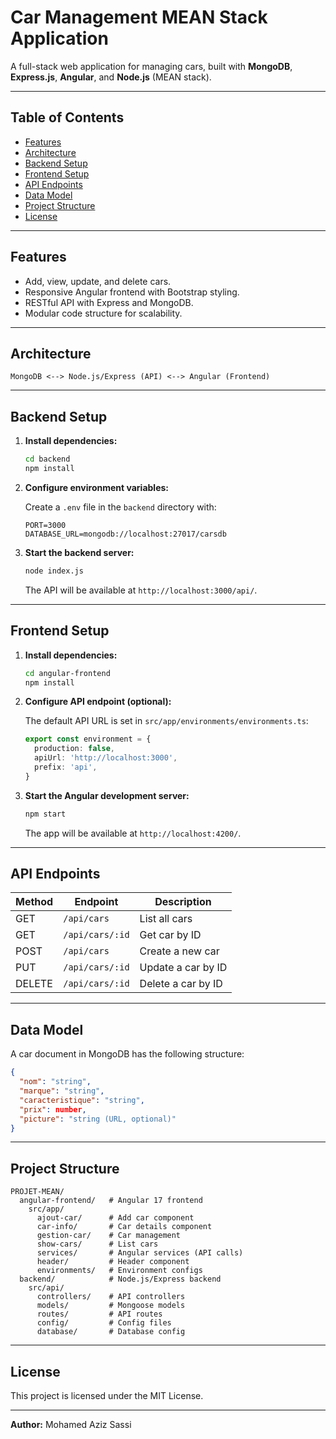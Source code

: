 # Car Management MEAN Stack Application

A full-stack web application for managing cars, built with **MongoDB**, **Express.js**, **Angular**, and **Node.js** (MEAN stack).

---

## Table of Contents
- [Features](#features)
- [Architecture](#architecture)
- [Backend Setup](#backend-setup)
- [Frontend Setup](#frontend-setup)
- [API Endpoints](#api-endpoints)
- [Data Model](#data-model)
- [Project Structure](#project-structure)
- [License](#license)

---

## Features
- Add, view, update, and delete cars.
- Responsive Angular frontend with Bootstrap styling.
- RESTful API with Express and MongoDB.
- Modular code structure for scalability.

---

## Architecture

```
MongoDB <--> Node.js/Express (API) <--> Angular (Frontend)
```

---

## Backend Setup

1. **Install dependencies:**
   ```bash
   cd backend
   npm install
   ```

2. **Configure environment variables:**

   Create a `.env` file in the `backend` directory with:
   ```
   PORT=3000
   DATABASE_URL=mongodb://localhost:27017/carsdb
   ```

3. **Start the backend server:**
   ```bash
   node index.js
   ```
   The API will be available at `http://localhost:3000/api/`.

---

## Frontend Setup

1. **Install dependencies:**
   ```bash
   cd angular-frontend
   npm install
   ```

2. **Configure API endpoint (optional):**

   The default API URL is set in `src/app/environments/environments.ts`:
   ```ts
   export const environment = {
     production: false,
     apiUrl: 'http://localhost:3000',
     prefix: 'api',
   }
   ```

3. **Start the Angular development server:**
   ```bash
   npm start
   ```
   The app will be available at `http://localhost:4200/`.

---

## API Endpoints

| Method | Endpoint           | Description            |
|--------|--------------------|------------------------|
| GET    | `/api/cars`        | List all cars          |
| GET    | `/api/cars/:id`    | Get car by ID          |
| POST   | `/api/cars`        | Create a new car       |
| PUT    | `/api/cars/:id`    | Update a car by ID     |
| DELETE | `/api/cars/:id`    | Delete a car by ID     |

---

## Data Model

A car document in MongoDB has the following structure:

```json
{
  "nom": "string",
  "marque": "string",
  "caracteristique": "string",
  "prix": number,
  "picture": "string (URL, optional)"
}
```

---

## Project Structure

```
PROJET-MEAN/
  angular-frontend/   # Angular 17 frontend
    src/app/
      ajout-car/      # Add car component
      car-info/       # Car details component
      gestion-car/    # Car management
      show-cars/      # List cars
      services/       # Angular services (API calls)
      header/         # Header component
      environments/   # Environment configs
  backend/            # Node.js/Express backend
    src/api/
      controllers/    # API controllers
      models/         # Mongoose models
      routes/         # API routes
      config/         # Config files
      database/       # Database config
```

---

## License

This project is licensed under the MIT License.

---

**Author:** Mohamed Aziz Sassi 